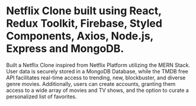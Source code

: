 # Netflix Clone built using React, Redux Toolkit, Firebase, Styled Components, Axios, Node.js, Express and MongoDB.

Built a Netflix Clone inspired from Netflix Platform utilizing the MERN Stack. User data is securely stored in a
MongoDB Database, while the TMDB free API facilitates real-time access to trending, new, blockbuster, and
diverse genre movies. Additionally, users can create accounts, granting them access to a wide array of movies and TV shows, and the
option to curate a personalized list of favorites.
